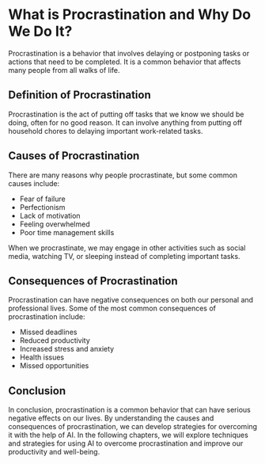 What is Procrastination and Why Do We Do It?
======================================================================================

Procrastination is a behavior that involves delaying or postponing tasks or actions that need to be completed. It is a common behavior that affects many people from all walks of life.

Definition of Procrastination
-----------------------------

Procrastination is the act of putting off tasks that we know we should be doing, often for no good reason. It can involve anything from putting off household chores to delaying important work-related tasks.

Causes of Procrastination
-------------------------

There are many reasons why people procrastinate, but some common causes include:

* Fear of failure
* Perfectionism
* Lack of motivation
* Feeling overwhelmed
* Poor time management skills

When we procrastinate, we may engage in other activities such as social media, watching TV, or sleeping instead of completing important tasks.

Consequences of Procrastination
-------------------------------

Procrastination can have negative consequences on both our personal and professional lives. Some of the most common consequences of procrastination include:

* Missed deadlines
* Reduced productivity
* Increased stress and anxiety
* Health issues
* Missed opportunities

Conclusion
----------

In conclusion, procrastination is a common behavior that can have serious negative effects on our lives. By understanding the causes and consequences of procrastination, we can develop strategies for overcoming it with the help of AI. In the following chapters, we will explore techniques and strategies for using AI to overcome procrastination and improve our productivity and well-being.


